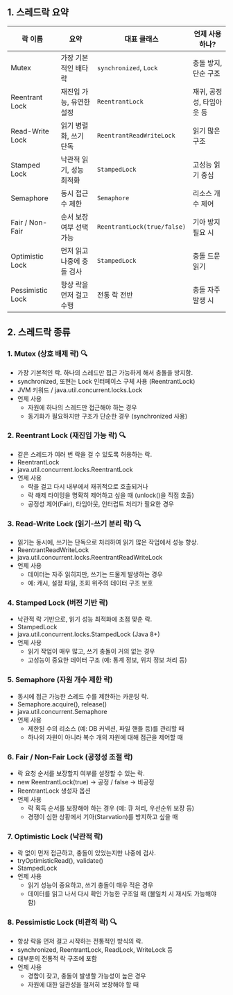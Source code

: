 
## 1. 스레드락 요약
| 락 이름             | 요약              | 대표 클래스                      | 언제 사용하나?        |
| ---------------- | --------------- | --------------------------- | --------------- |
| Mutex            | 가장 기본적인 배타 락    | `synchronized`, `Lock`      | 충돌 방지, 단순 구조    |
| Reentrant Lock   | 재진입 가능, 유연한 설정  | `ReentrantLock`             | 재귀, 공정성, 타임아웃 등 |
| Read-Write Lock  | 읽기 병렬화, 쓰기 단독   | `ReentrantReadWriteLock`    | 읽기 많은 구조        |
| Stamped Lock     | 낙관적 읽기, 성능 최적화  | `StampedLock`               | 고성능 읽기 중심       |
| Semaphore        | 동시 접근 수 제한      | `Semaphore`                 | 리소스 개수 제어       |
| Fair / Non-Fair  | 순서 보장 여부 선택 가능  | `ReentrantLock(true/false)` | 기아 방지 필요 시      |
| Optimistic Lock  | 먼저 읽고 나중에 충돌 검사 | `StampedLock`               | 충돌 드문 읽기        |
| Pessimistic Lock | 항상 락을 먼저 걸고 수행  | 전통 락 전반                     | 충돌 자주 발생 시      |


## 2. 스레드락 종류
### 1. Mutex (상호 배제 락) 🔍
- 가장 기본적인 락. 하나의 스레드만 접근 가능하게 해서 충돌을 방지함.
- synchronized, 또현는 Lock 인터페이스 구체 사용 (ReentrantLock)
- JVM 키워드 / java.util.concurrent.locks.Lock
- 언제 사용
    - 자원에 하나의 스레드만 접근해야 하는 경우
    - 동기화가 필요하지만 구조가 단순한 경우 (synchronized 사용)
    
### 2. Reentrant Lock (재진입 가능 락) 🔍
- 같은 스레드가 여러 번 락을 걸 수 있도록 허용하는 락.
- ReentrantLock
- java.util.concurrent.locks.ReentrantLock
- 언제 사용
    - 락을 걸고 다시 내부에서 재귀적으로 호출되거나
    - 락 해제 타이밍을 명확히 제어하고 싶을 때 (unlock()을 직접 호출)
    - 공정성 제어(Fair), 타임아웃, 인터럽트 처리가 필요한 경우

### 3. Read-Write Lock (읽기-쓰기 분리 락) 🔍
- 읽기는 동시에, 쓰기는 단독으로 처리하여 읽기 많은 작업에서 성능 향상.
- ReentrantReadWriteLock
- java.util.concurrent.locks.ReentrantReadWriteLock
- 언제 사용
    - 데이터는 자주 읽히지만, 쓰기는 드물게 발생하는 경우
    - 예: 캐시, 설정 파일, 조회 위주의 데이터 구조 보호

### 4. Stamped Lock (버전 기반 락)  
- 낙관적 락 기반으로, 읽기 성능 최적화에 초점 맞춘 락.
- StampedLock
- java.util.concurrent.locks.StampedLock (Java 8+)
- 언제 사용
    - 읽기 작업이 매우 많고, 쓰기 충돌이 거의 없는 경우
    - 고성능이 중요한 데이터 구조 (예: 통계 정보, 위치 정보 처리 등)

### 5. Semaphore (자원 개수 제한 락)
- 동시에 접근 가능한 스레드 수를 제한하는 카운팅 락.
- Semaphore.acquire(), release()
- java.util.concurrent.Semaphore
- 언제 사용
    - 제한된 수의 리소스 (예: DB 커넥션, 파일 핸들 등)를 관리할 때
    - 하나의 자원이 아니라 복수 개의 자원에 대해 접근을 제어할 때

### 6. Fair / Non-Fair Lock (공정성 조절 락)
- 락 요청 순서를 보장할지 여부를 설정할 수 있는 락.
- new ReentrantLock(true) → 공정 / false → 비공정
- ReentrantLock 생성자 옵션
- 언제 사용
    - 락 획득 순서를 보장해야 하는 경우 (예: 큐 처리, 우선순위 보장 등)
    - 경쟁이 심한 상황에서 기아(Starvation)를 방지하고 싶을 때

### 7. Optimistic Lock (낙관적 락)
- 락 없이 먼저 접근하고, 충돌이 있었는지만 나중에 검사.
- tryOptimisticRead(), validate()
- StampedLock
- 언제 사용
    - 읽기 성능이 중요하고, 쓰기 충돌이 매우 적은 경우
    - 데이터를 읽고 나서 다시 확인 가능한 구조일 때 (불일치 시 재시도 가능해야 함)

### 8. Pessimistic Lock (비관적 락) 🔍
- 항상 락을 먼저 걸고 시작하는 전통적인 방식의 락.
- synchronized, ReentrantLock, ReadLock, WriteLock 등
- 대부분의 전통적 락 구조에 포함
- 언제 사용
    - 경합이 잦고, 충돌이 발생할 가능성이 높은 경우
    - 자원에 대한 일관성을 철저히 보장해야 할 때
